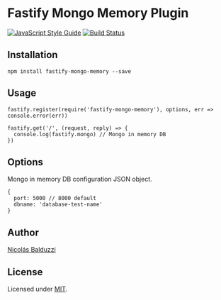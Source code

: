 # Fastify Mongo Memory Plugin

[![JavaScript Style Guide](https://img.shields.io/badge/code_style-standard-brightgreen.svg)](https://standardjs.com)
[![Build Status](https://travis-ci.org/nbalduzzi/fastify-mongo-memory.svg?branch=master)](https://travis-ci.org/nbalduzzi/fastify-mongo-memory)

## Installation

```
npm install fastify-mongo-memory --save
```

## Usage

```
fastify.register(require('fastify-mongo-memory'), options, err => console.error(err))

fastify.get('/', (request, reply) => {
  console.log(fastify.mongo) // Mongo in memory DB
}) 
```

## Options

Mongo in memory DB configuration JSON object.

```
{
  port: 5000 // 8000 default
  dbname: 'database-test-name'
}
```

## Author

[Nicolás Balduzzi](nico.balduzzi@gmail.com)

## License

Licensed under [MIT](./LICENSE).
